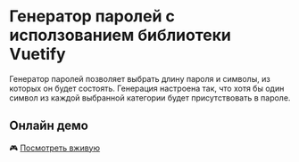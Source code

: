 # Генератор паролей с исползованием библиотеки Vuetify

Генератор паролей позволяет выбрать длину пароля и символы, из которых он будет состоять. Генерация настроена так, что хотя бы один символ из каждой выбранной категории будет присутствовать в пароле.

## Онлайн демо

🎮 [Посмотреть вживую](https://densan.ru/passgen)